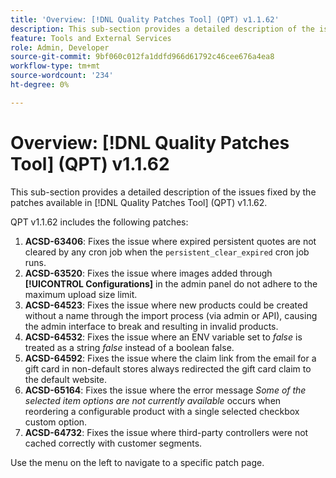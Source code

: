 ```yaml
---
title: 'Overview: [!DNL Quality Patches Tool] (QPT) v1.1.62'
description: This sub-section provides a detailed description of the issues fixed by the patches available in [!DNL Quality Patches Tool] (QPT) v1.1.62.
feature: Tools and External Services
role: Admin, Developer
source-git-commit: 9bf060c012fa1ddfd966d61792c46cee676a4ea8
workflow-type: tm+mt
source-wordcount: '234'
ht-degree: 0%

---
```


# Overview: [!DNL Quality Patches Tool] (QPT) v1.1.62

This sub-section provides a detailed description of the issues fixed by the patches available in [!DNL Quality Patches Tool] (QPT) v1.1.62.

QPT v1.1.62 includes the following patches:

1. **ACSD-63406**: Fixes the issue where expired persistent quotes are not cleared by any cron job when the `persistent_clear_expired` cron job runs.
1. **ACSD-63520**: Fixes the issue where images added through **[!UICONTROL Configurations]** in the admin panel do not adhere to the maximum upload size limit.
1. **ACSD-64523**: Fixes the issue where new products could be created without a name through the import process (via admin or API), causing the admin interface to break and resulting in invalid products.
1. **ACSD-64532**: Fixes the issue where an ENV variable set to *false* is treated as a string *false* instead of a boolean false.
1. **ACSD-64592**: Fixes the issue where the claim link from the email for a gift card in non-default stores always redirected the gift card claim to the default website.
1. **ACSD-65164**: Fixes the issue where the error message *Some of the selected item options are not currently available* occurs when reordering a configurable product with a single selected checkbox custom option.
1. **ACSD-64732**: Fixes the issue where third-party controllers were not cached correctly with customer segments.

Use the menu on the left to navigate to a specific patch page.
